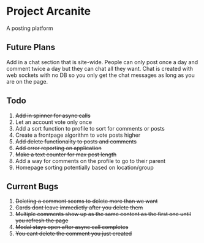 # Project Arcanite

A posting platform

## Future Plans

Add in a chat section that is site-wide. People can only post once a day and comment twice a day but they can chat all they want. Chat is created with web sockets with no DB so you only get the chat messages as long as you are on the page.

## Todo

1. ~~Add in spinner for async calls~~
2. Let an account vote only once
3. Add a sort function to profile to sort for comments or posts
4. Create a frontpage algorithm to vote posts higher
5. ~~Add delete functionality to posts and comments~~
6. ~~Add error reporting on application~~
7. ~~Make a text counter for max post length~~
8. Add a way for comments on the profile to go to their parent
9. Homepage sorting potentially based on location/group

## Current Bugs

1. ~~Deleting a comment seems to delete more than we want~~
2. ~~Cards dont leave immedietly after you delete them~~
3. ~~Multiple comments show up as the same content as the first one until you refresh the page~~
4. ~~Modal stays open after async call completes~~
5. ~~You cant delete the comment you just created~~